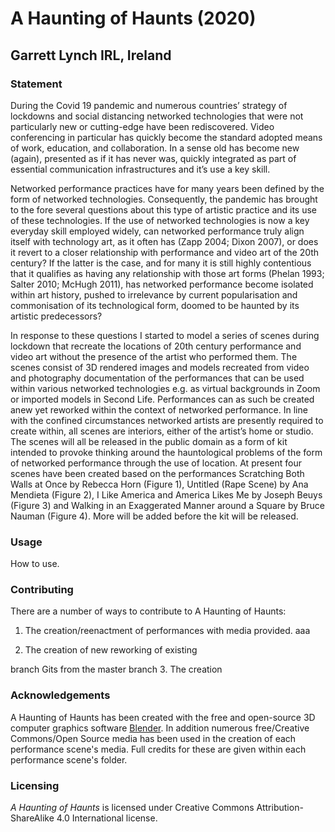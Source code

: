 # A Haunting of Haunts (2020)
## Garrett Lynch IRL, Ireland

### Statement

During the Covid 19 pandemic and numerous countries’ strategy of lockdowns and social distancing networked technologies that were not particularly new or cutting-edge have been rediscovered. Video conferencing in particular has quickly become the standard adopted means of work, education, and collaboration. In a sense old has become new (again), presented as if it has never was, quickly integrated as part of essential communication infrastructures and it’s use a key skill.

Networked performance practices have for many years been defined by the form of networked technologies. Consequently, the pandemic has brought to the fore several questions about this type of artistic practice and its use of these technologies. If the use of networked technologies is now a key everyday skill employed widely, can networked performance truly align itself with technology art, as it often has (Zapp 2004; Dixon 2007), or does it revert to a closer relationship with performance and video art of the 20th century? If the latter is the case, and for many it is still highly contentious that it qualifies as having any relationship with those art forms (Phelan 1993; Salter 2010; McHugh 2011), has networked performance become isolated within art history, pushed to irrelevance by current popularisation and commonisation of its technological form, doomed to be haunted by its artistic predecessors?

In response to these questions I started to model a series of scenes during lockdown that recreate the locations of 20th century performance and video art without the presence of the artist who performed them. The scenes consist of 3D rendered images and models recreated from video and photography documentation of the performances that can be used within various networked technologies e.g. as virtual backgrounds in Zoom or imported models in Second Life. Performances can as such be created anew yet reworked within the context of networked performance. In line with the confined circumstances networked artists are presently required to create within, all scenes are interiors, either of the artist’s home or studio. The scenes will all be released in the public domain as a form of kit intended to provoke thinking around the hauntological problems of the form of networked performance through the use of location. At present four scenes have been created based on the performances Scratching Both Walls at Once by Rebecca Horn (Figure 1), Untitled (Rape Scene) by Ana Mendieta (Figure 2), I Like America and America Likes Me by Joseph Beuys (Figure 3) and Walking in an Exaggerated Manner around a Square by Bruce Nauman (Figure 4). More will be added before the kit will be released.








### Usage

How to use.



### Contributing

There are a number of ways to contribute to A Haunting of Haunts:

1. The creation/reenactment of performances with media provided.
	aaa

2. The creation of new reworking of existing 

branch Gits from the master branch
3. The creation 






### Acknowledgements

A Haunting of Haunts has been created with the free and open-source 3D computer graphics software [Blender](https://www.blender.org/). In addition numerous free/Creative Commons/Open Source media has been used in the creation of each performance scene's media. Full credits for these are given within each performance scene's folder.



### Licensing

*A Haunting of Haunts* is licensed under Creative Commons Attribution-ShareAlike 4.0 International license.